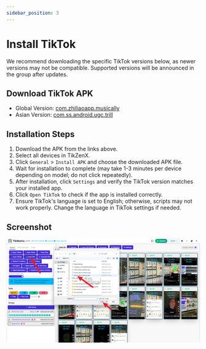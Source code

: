 ```yaml
---
sidebar_position: 3
---
```


# Install TikTok

We recommend downloading the specific TikTok versions below, as newer versions may not be compatible. Supported versions will be announced in the group after updates.

## Download TikTok APK

- Global Version: [com.zhiliaoapp.musically](https://apkpure.com/tiktok-musically-2024/com.zhiliaoapp.musically)
- Asian Version: [com.ss.android.ugc.trill](https://apkpure.com/tiktok/com.ss.android.ugc.trill)

## Installation Steps

1. Download the APK from the links above.
2. Select all devices in TikZenX.
3. Click `General` > `Install APK` and choose the downloaded APK file.
4. Wait for installation to complete (may take 1-3 minutes per device depending on model; do not click repeatedly).
5. After installation, click `Settings` and verify the TikTok version matches your installed app.
6. Click `Open TikTok` to check if the app is installed correctly.
7. Ensure TikTok's language is set to English; otherwise, scripts may not work properly. Change the language in TikTok settings if needed.

## Screenshot

![Install TikTok](../img/install.png)
